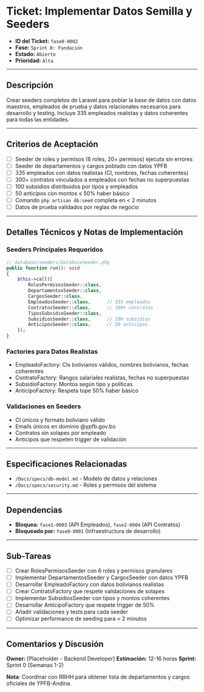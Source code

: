 # Ticket: Implementar Datos Semilla y Seeders

- **ID del Ticket:** `fase0-0002`
- **Fase:** `Sprint 0: Fundación`
- **Estado:** `Abierto`
- **Prioridad:** `Alta`

---

## Descripción

Crear seeders completos de Laravel para poblar la base de datos con datos maestros, empleados de prueba y datos relacionales necesarios para desarrollo y testing. Incluye 335 empleados realistas y datos coherentes para todas las entidades.

---

## Criterios de Aceptación

- [ ] Seeder de roles y permisos (6 roles, 20+ permisos) ejecuta sin errores
- [ ] Seeder de departamentos y cargos poblado con datos YPFB
- [ ] 335 empleados con datos realistas (CI, nombres, fechas coherentes)
- [ ] 300+ contratos vinculados a empleados con fechas no superpuestas
- [ ] 100 subsidios distribuidos por tipos y empleados
- [ ] 50 anticipos con montos ≤ 50% haber básico
- [ ] Comando `php artisan db:seed` completa en < 2 minutos
- [ ] Datos de prueba validados por reglas de negocio

---

## Detalles Técnicos y Notas de Implementación

### Seeders Principales Requeridos
```php
// database/seeders/DatabaseSeeder.php
public function run(): void
{
    $this->call([
        RolesPermisosSeeder::class,
        DepartamentosSeeder::class,
        CargosSeeder::class,
        EmpleadosSeeder::class,      // 335 empleados
        ContratosSeeder::class,      // 300+ contratos
        TiposSubsidioSeeder::class,
        SubsidiosSeeder::class,      // 100 subsidios
        AnticiposSeeder::class,      // 50 anticipos
    ]);
}
```

### Factories para Datos Realistas
- EmpleadoFactory: CIs bolivianos válidos, nombres bolivianos, fechas coherentes
- ContratoFactory: Rangos salariales realistas, fechas no superpuestas
- SubsidioFactory: Montos según tipo y políticas
- AnticipoFactory: Respeta tope 50% haber básico

### Validaciones en Seeders
- CI únicos y formato boliviano válido
- Emails únicos en dominio @ypfb.gov.bo
- Contratos sin solapes por empleado
- Anticipos que respeten trigger de validación

---

## Especificaciones Relacionadas

- `/Docs/specs/db-model.md` - Modelo de datos y relaciones
- `/Docs/specs/security.md` - Roles y permisos del sistema

---

## Dependencias

- **Bloquea:** `fase1-0003` (API Empleados), `fase2-0004` (API Contratos)
- **Bloqueado por:** `fase0-0001` (Infraestructura de desarrollo)

---

## Sub-Tareas

- [ ] Crear RolesPermisosSeeder con 6 roles y permisos granulares
- [ ] Implementar DepartamentosSeeder y CargosSeeder con datos YPFB
- [ ] Desarrollar EmpleadoFactory con datos bolivianos realistas
- [ ] Crear ContratoFactory que respete validaciones de solapes
- [ ] Implementar SubsidiosSeeder con tipos y montos coherentes
- [ ] Desarrollar AnticipoFactory que respete trigger de 50%
- [ ] Añadir validaciones y tests para cada seeder
- [ ] Optimizar performance de seeding para < 2 minutos

---

## Comentarios y Discusión

**Owner:** [Placeholder - Backend Developer]
**Estimación:** 12-16 horas
**Sprint:** Sprint 0 (Semanas 1-2)

**Nota**: Coordinar con RRHH para obtener lista de departamentos y cargos oficiales de YPFB-Andina.